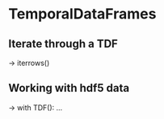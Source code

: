 # TemporalDataFrames

## Iterate through a TDF

-> iterrows()

## Working with hdf5 data

-> with TDF():
    ...
